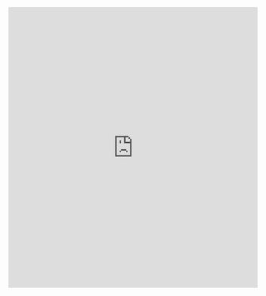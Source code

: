 <p><iframe allowfullscreen width="100%" height="569" class="google-slides-iframe" frameborder="0" scrolling="no" src="https://docs.google.com/presentation/d/e/2PACX-1vQd9cxDHY2SPDwbIg3xQzG53m53isj1Gw9e_EdQz1UsEcABq4vmCHak1FHRj3YinJpLHss_TLdiooD2/embed?start=false&amp;loop=false&amp;delayms=3000"></iframe></p>